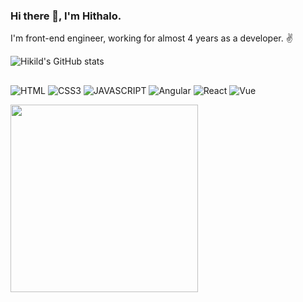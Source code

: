 ### Hi there 👋, I'm Hithalo.


I'm front-end engineer, working for almost 4 years as a developer. ✌

![Hikild's GitHub stats](https://github-readme-stats.vercel.app/api?username=hikild&count_private=true&theme=dracula)
##
![HTML](https://img.shields.io/badge/HTML5-E34F26?style=for-the-badge&logo=html5&logoColor=white)
![CSS3](https://img.shields.io/badge/CSS3-1572B6?style=for-the-badge&logo=css3&logoColor=white)
![JAVASCRIPT](https://img.shields.io/badge/JavaScript-F7DF1E?style=for-the-badge&logo=javascript&logoColor=black)
![Angular](https://img.shields.io/badge/Angular-DD0031?style=for-the-badge&logo=angular&logoColor=white)
![React](https://img.shields.io/badge/React-20232A?style=for-the-badge&logo=react&logoColor=61DAFB)
![Vue](https://img.shields.io/badge/Vue.js-35495E?style=for-the-badge&logo=vue.js&logoColor=4FC08D)

<img src="https://pa1.narvii.com/6370/41f829516c943da0f2974e68a622501ef0c60f69_hq.gif" width="300px"/>







